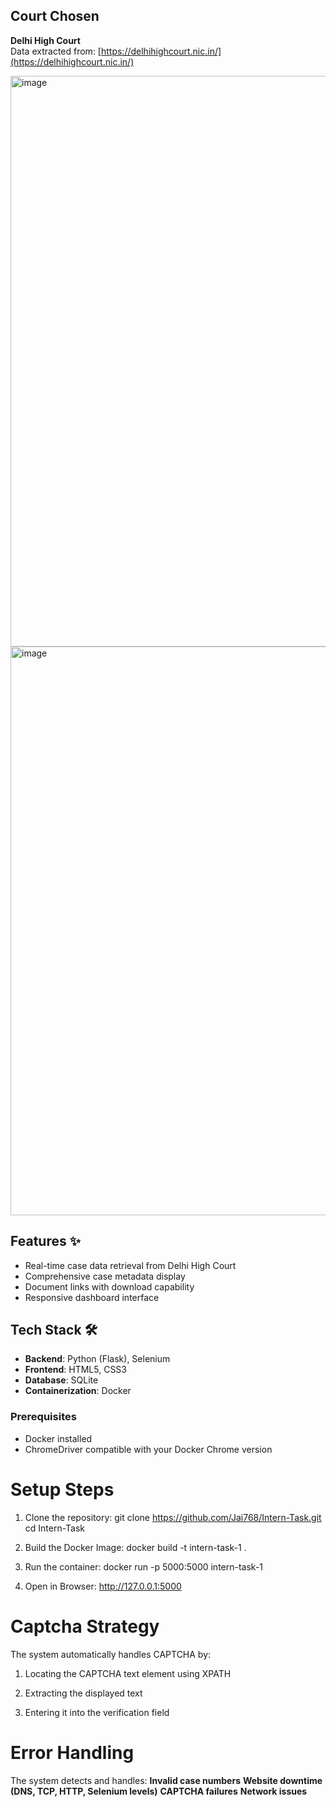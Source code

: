 ## Court Chosen
**Delhi High Court**  
Data extracted from: [https://delhihighcourt.nic.in/](https://delhihighcourt.nic.in/)

<img width="1919" height="913" alt="image" src="https://github.com/user-attachments/assets/72357d70-b60d-4ab2-9b1c-e6ecce51f505" />

<img width="1919" height="910" alt="image" src="https://github.com/user-attachments/assets/5eacae4c-d18a-46ee-8b64-9cf47caaa7c7" />

## Features ✨
- Real-time case data retrieval from Delhi High Court
- Comprehensive case metadata display
- Document links with download capability
- Responsive dashboard interface

## Tech Stack 🛠️
- **Backend**: Python (Flask), Selenium
- **Frontend**: HTML5, CSS3
- **Database**: SQLite
- **Containerization**: Docker

### Prerequisites
- Docker installed
- ChromeDriver compatible with your Docker Chrome version

# Setup Steps
1. Clone the repository:
   git clone https://github.com/Jai768/Intern-Task.git
   cd Intern-Task
   
2. Build the Docker Image:
   docker build -t intern-task-1 .
   
3. Run the container:
   docker run -p 5000:5000 intern-task-1
   
4. Open in Browser:
   http://127.0.0.1:5000
   
# Captcha Strategy
The system automatically handles CAPTCHA by:

1. Locating the CAPTCHA text element using XPATH

2. Extracting the displayed text

3. Entering it into the verification field

# Error Handling 
The system detects and handles:
**Invalid case numbers**
**Website downtime (DNS, TCP, HTTP, Selenium levels)**
**CAPTCHA failures**
**Network issues**

